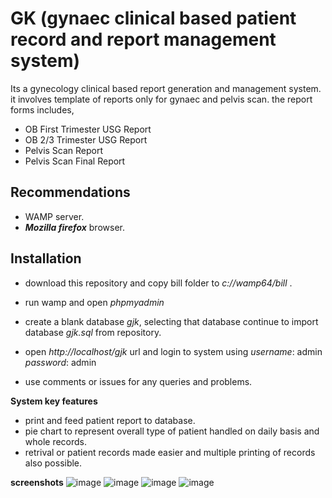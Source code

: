 # GK (gynaec clinical based patient record and report management system)
Its a gynecology clinical based report generation and management system. it involves template of reports only for gynaec and pelvis scan.
the report forms includes,	
- OB First Trimester USG Report
- OB 2/3 Trimester USG Report
- Pelvis Scan Report
- Pelvis Scan Final Report
## Recommendations
- WAMP server.
- ***Mozilla firefox*** browser.
## Installation
- download this repository and copy bill folder to _c://wamp64/bill_ .
- run wamp and open _phpmyadmin_ 
- create a blank database _gjk_, selecting that database continue to import database _gjk.sql_ from repository.
- open _http://localhost/gjk_ url and login to system using 
_username_: admin
_password_: admin

- use comments or issues for any queries and problems.

**System key features**
- print and feed patient report to database.
- pie chart to represent overall type of patient handled on daily basis and whole records.
- retrival or patient records made easier and multiple printing of records also possible.

**screenshots**
  ![image](https://user-images.githubusercontent.com/64268236/81295665-6277de00-908e-11ea-8f49-e99dae512732.png)
  ![image](https://user-images.githubusercontent.com/64268236/81295792-99e68a80-908e-11ea-971f-a9e3fce6cf3b.png)
  ![image](https://user-images.githubusercontent.com/64268236/81296537-aae3cb80-908f-11ea-93c3-45358f707122.png)
  ![image](https://user-images.githubusercontent.com/64268236/81298612-9e14a700-9092-11ea-8a5f-8ceea37e03e6.png)
